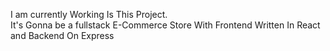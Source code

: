 I am currently Working Is This Project.
<br>
It's Gonna be a fullstack E-Commerce Store With Frontend Written In React and Backend On Express
